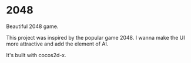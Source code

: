 2048
====

Beautiful 2048 game.

This project was inspired by the popular game 2048.
I wanna make the UI more attractive and add the element of AI.

It's built with cocos2d-x.
